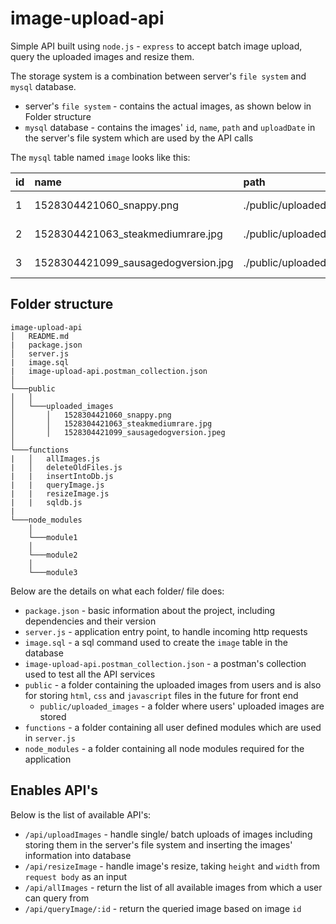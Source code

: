 # image-upload-api
Simple API built using `node.js` - `express` to accept batch image upload, query the uploaded images and resize them.

The storage system is a combination between server's `file system` and `mysql` database.
- server's `file system` - contains the actual images, as shown below in Folder structure
- `mysql` database - contains the images' `id`, `name`, `path` and `uploadDate` in the server's file system which are used by the API calls

The `mysql` table named `image` looks like this:

| id        | name           | path  | uploadDate  |
| ------------- |:-------------|:-----|:-----|
| 1      | 1528304421060_snappy.png | ./public/uploaded_images/1528304421060_snappy.png | 2018-06-06 |
| 2      | 1528304421063_steakmediumrare.jpg      |   ./public/uploaded_images/1528304421063_steakmediumrare.jpg | 2018-06-06 |
| 3 | 1528304421099_sausagedogversion.jpg      |    ./public/uploaded_images/1528304421069_hamburger.jpg | 2018-06-06 |

## Folder structure
```
image-upload-api
│   README.md
|   package.json
│   server.js
|   image.sql
|   image-upload-api.postman_collection.json
│
└───public
│   │
│   └───uploaded_images
│       │   1528304421060_snappy.png
│       │   1528304421063_steakmediumrare.jpg
│       │   1528304421099_sausagedogversion.jpeg
│   
└───functions
|   │   allImages.js
|   │   deleteOldFiles.js
|   |   insertIntoDb.js
|   |   queryImage.js
|   |   resizeImage.js
|   |   sqldb.js
|
└───node_modules
    │
    └───module1
    │
    └───module2
    │
    └───module3
```

Below are the details on what each folder/ file does:
- `package.json` - basic information about the project, including dependencies and their version
- `server.js` - application entry point, to handle incoming http requests
- `image.sql` - a sql command used to create the `image` table in the database
- `image-upload-api.postman_collection.json` - a postman's collection used to test all the API services
- `public` - a folder containing the uploaded images from users and is also for storing `html`, `css` and `javascript` files in the future for front end
  - `public/uploaded_images` - a folder where users' uploaded images are stored
- `functions` - a folder containing all user defined modules which are used in `server.js`
- `node_modules` - a folder containing all node modules required for the application

## Enables API's
Below is the list of available API's:
- `/api/uploadImages` - handle single/ batch uploads of images including storing them in the server's file system and inserting the images' information into database
- `/api/resizeImage` - handle image's resize, taking `height` and `width` from `request body` as an input
- `/api/allImages` - return the list of all available images from which a user can query from
- `/api/queryImage/:id` - return the queried image based on image `id`
